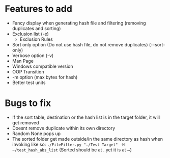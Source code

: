 # Features to add
* Fancy display when generating hash file and filtering (removing duplicates and sorting)
* Exclusion list (-e)
    * Exclusion Rules
* Sort only option (Do not use hash file, do not remove duplicates) (--sort-only)
* Verbose option (-v)
* Man Page
* Windows compatible version
* OOP Transition
* -m option (max bytes for hash)
* Better test units
# Bugs to fix
* If the sort table, destination or the hash list is in the target folder, it will get removed
* Doesnt remove duplicate within its own directory
* Random None pops up
* The sorted folder get made outside/in the same directory as hash when invoking like so: `./FileFilter.py "./Test Target" -H ~/test_hash_abs_list` (Sorted should be at . yet it is at ~)
